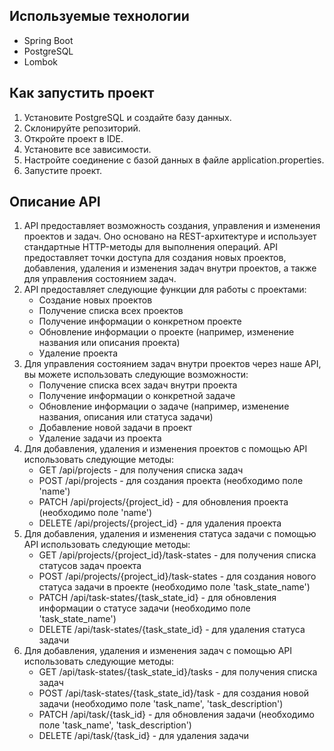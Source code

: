 ## Используемые технологии

- Spring Boot
- PostgreSQL
- Lombok

## Как запустить проект

1. Установите PostgreSQL и создайте базу данных.
2. Склонируйте репозиторий.
3. Откройте проект в IDE.
4. Установите все зависимости.
5. Настройте соединение с базой данных в файле application.properties.
6. Запустите проект.

## Описание API 

1. API предоставляет возможность создания, управления и изменения проектов и задач. 
   Оно основано на REST-архитектуре и использует стандартные HTTP-методы для выполнения операций. 
   API предоставляет точки доступа для создания новых проектов, добавления, удаления и изменения задач внутри проектов, а также для управления состоянием задач.
2. API предоставляет следующие функции для работы с проектами:
    - Создание новых проектов
    - Получение списка всех проектов
    - Получение информации о конкретном проекте
    - Обновление информации о проекте (например, изменение названия или описания проекта)
    - Удаление проекта
3. Для управления состоянием задач внутри проектов через наше API, вы можете использовать следующие возможности:
   - Получение списка всех задач внутри проекта
   - Получение информации о конкретной задаче
   - Обновление информации о задаче (например, изменение названия, описания или статуса задачи)
   - Добавление новой задачи в проект
   - Удаление задачи из проекта
4. Для добавления, удаления и изменения проектов с помощью API использовать следующие методы:
   - GET /api/projects - для получения списка задач
   - POST /api/projects - для создания проекта (необходимо поле 'name')
   - PATCH /api/projects/{project_id} - для обновления проекта (необходимо поле 'name')
   - DELETE /api/projects/{project_id} - для удаления проекта
5. Для добавления, удаления и изменения статуса задачи с помощью API использовать следующие методы:
    - GET /api/projects/{project_id}/task-states - для получения списка статусов задач проекта
    - POST /api/projects/{project_id}/task-states - для создания нового статуса задачи в проекте (необходимо поле 'task_state_name')
    - PATCH /api/task-states/{task_state_id} - для обновления информации о статусе задачи (необходимо поле 'task_state_name')
    - DELETE /api/task-states/{task_state_id} - для удаления статуса задачи
6. Для добавления, удаления и изменения задач с помощью API использовать следующие методы:
   - GET /api/task-states/{task_state_id}/tasks - для получения списка задач
   - POST /api/task-states/{task_state_id}/task - для создания новой задачи (необходимо поле 'task_name', 'task_description')
   - PATCH /api/task/{task_id} - для обновления задачи (необходимо поле 'task_name', 'task_description')
   - DELETE /api/task/{task_id} - для удаления задачи



   


